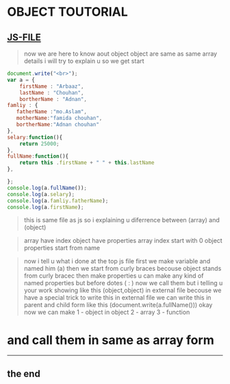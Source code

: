 # OBJECT TOUTORIAL
[JS-FILE](../js/50-objectes-toutorial.js)
---
>now we are here to know aout object object are same as same array details i will try to explain u so we get start

```javascript
document.write("<br>");
var a = {
    firstName : "Arbaaz",
    lastName : "Chouhan",
    bortherName : "Adnan",
famliy : {
   fatherName :"mo.Aslam",
   motherName:"famida chouhan",
   bortherName:"Adnan chouhan"
},
selary:function(){
    return 25000;
},
fullName:function(){
    return this .firstName + " " + this.lastName
},

}; 
console.log(a.fullName());
console.log(a.selary);
console.log(a.famliy.fatherName);
console.log(a.firstName);
```
>this is same file as js so i explaining u diferrence between (array) and (object)

>array have index object have properties array index start with 0 object properties start from name

>now i tell u what i done at the top js file first we make variable and named him (a) then we start from curly braces becouse object stands from curly bracec then make properties u can make any kind of named properties but before dotes ( : ) now we call them but i telling u your work showing like this (object,object) in external file becouse we have a special trick to write this in external file we can write this in parent and child form like this (document.write(a.fullName())) okay now we can make 1 - object in object 2 - array 3 - function

# and call them in same as array form
---
## the end